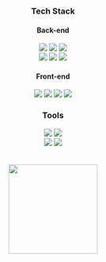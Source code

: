 <h3 align="center">Tech Stack</h3>
  <div align="center">
    <h4>Back-end</h4>
      <img src="https://img.shields.io/badge/Python-3776AB?style=flat&logo=Python&logoColor=white"> <img src="https://img.shields.io/badge/MySQL-4479A1?style=flat&logo=mysql&logoColor=white" />
      <img src="https://img.shields.io/badge/Node.js-339933?style=flat&logo=nodedotjs&logoColor=white" />
      <br/>
      <img src="https://img.shields.io/badge/Django-092E20?style=flat&logo=django&logoColor=white" /> <img src="https://img.shields.io/badge/pandas-150458?style=flat&logo=pandas&logoColor=white" />
      <img src="https://img.shields.io/badge/NumPy-013243?style=flat&logo=numpy&logoColor=white" />
    <h4>Front-end</h4>
      <img src="https://img.shields.io/badge/HTML5-E34F26?style=flat&logo=html5&logoColor=white" />
      <img src="https://img.shields.io/badge/CSS3-1572B6?style=flat&logo=css3&logoColor=white" />
      <img src="https://img.shields.io/badge/JavaScript-F7DF1E?style=flat&logo=javascript&logoColor=black" />
      <img src="https://img.shields.io/badge/React-444444?style=flat&logo=react&logoColor=61DAFB" />
    <h3 align="center">Tools</h3>
      <div align="center">
        <img src="https://img.shields.io/badge/Git-F05033.svg?style=flat&logo=git&logoColor=white" />
        <img src="https://img.shields.io/badge/GitHub-181717.svg?style=flat&logo=github&logoColor=white" />
      </div>
      <div align="center">
        <img src="https://img.shields.io/badge/Figma-F24E1E.svg?style=flat&logo=figma&logoColor=white" />
        <img src="https://img.shields.io/badge/VSCode-2C2C32.svg?style=flat&logo=visual-studio-code&logoColor=22ABF3" />
      </div>
    <br/>
    <br/>
    <img align="center" style="height:180px" src="https://github-readme-stats.vercel.app/api/top-langs/?username=HUJO733&layout=compact&theme=nord&hide_border=true" />
  </div>


